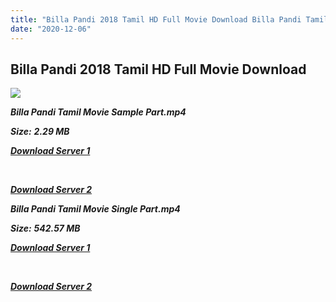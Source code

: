 ```yaml
---
title: "Billa Pandi 2018 Tamil HD Full Movie Download Billa Pandi Tamil HD Movie Download"
date: "2020-12-06"
---
```


## Billa Pandi 2018 Tamil HD Full Movie Download 

![](https://images.moviebuff.com/4bbba8cb-4dfb-4eb5-bb06-6b5912525bb1?w=1000)

**_Billa Pandi Tamil Movie Sample Part.mp4_**

**_Size:_** **_2.29 MB_**

**_[Download Server 1](http://n.wetransfer.vip/files/Tamil{525e4ed8fa01f01a9103e1e2d0de788082fff3ddd3718eaf08f87fc8fd9b0ee6}20Movies/Tamil{525e4ed8fa01f01a9103e1e2d0de788082fff3ddd3718eaf08f87fc8fd9b0ee6}202018{525e4ed8fa01f01a9103e1e2d0de788082fff3ddd3718eaf08f87fc8fd9b0ee6}20Movies/{525e4ed8fa01f01a9103e1e2d0de788082fff3ddd3718eaf08f87fc8fd9b0ee6}20Billa{525e4ed8fa01f01a9103e1e2d0de788082fff3ddd3718eaf08f87fc8fd9b0ee6}20Pandi{525e4ed8fa01f01a9103e1e2d0de788082fff3ddd3718eaf08f87fc8fd9b0ee6}20(2018){525e4ed8fa01f01a9103e1e2d0de788082fff3ddd3718eaf08f87fc8fd9b0ee6}20/{525e4ed8fa01f01a9103e1e2d0de788082fff3ddd3718eaf08f87fc8fd9b0ee6}20Billa{525e4ed8fa01f01a9103e1e2d0de788082fff3ddd3718eaf08f87fc8fd9b0ee6}20Pandi{525e4ed8fa01f01a9103e1e2d0de788082fff3ddd3718eaf08f87fc8fd9b0ee6}20(2018){525e4ed8fa01f01a9103e1e2d0de788082fff3ddd3718eaf08f87fc8fd9b0ee6}20Proper{525e4ed8fa01f01a9103e1e2d0de788082fff3ddd3718eaf08f87fc8fd9b0ee6}20HDRip/Billa{525e4ed8fa01f01a9103e1e2d0de788082fff3ddd3718eaf08f87fc8fd9b0ee6}20Pandi{525e4ed8fa01f01a9103e1e2d0de788082fff3ddd3718eaf08f87fc8fd9b0ee6}20(2018){525e4ed8fa01f01a9103e1e2d0de788082fff3ddd3718eaf08f87fc8fd9b0ee6}20Sample{525e4ed8fa01f01a9103e1e2d0de788082fff3ddd3718eaf08f87fc8fd9b0ee6}20(640x360).mp4)_**

**_[  
](http://n.wetransfer.vip/files/Tamil{525e4ed8fa01f01a9103e1e2d0de788082fff3ddd3718eaf08f87fc8fd9b0ee6}20Movies/Tamil{525e4ed8fa01f01a9103e1e2d0de788082fff3ddd3718eaf08f87fc8fd9b0ee6}202018{525e4ed8fa01f01a9103e1e2d0de788082fff3ddd3718eaf08f87fc8fd9b0ee6}20Movies/{525e4ed8fa01f01a9103e1e2d0de788082fff3ddd3718eaf08f87fc8fd9b0ee6}20Billa{525e4ed8fa01f01a9103e1e2d0de788082fff3ddd3718eaf08f87fc8fd9b0ee6}20Pandi{525e4ed8fa01f01a9103e1e2d0de788082fff3ddd3718eaf08f87fc8fd9b0ee6}20(2018){525e4ed8fa01f01a9103e1e2d0de788082fff3ddd3718eaf08f87fc8fd9b0ee6}20/{525e4ed8fa01f01a9103e1e2d0de788082fff3ddd3718eaf08f87fc8fd9b0ee6}20Billa{525e4ed8fa01f01a9103e1e2d0de788082fff3ddd3718eaf08f87fc8fd9b0ee6}20Pandi{525e4ed8fa01f01a9103e1e2d0de788082fff3ddd3718eaf08f87fc8fd9b0ee6}20(2018){525e4ed8fa01f01a9103e1e2d0de788082fff3ddd3718eaf08f87fc8fd9b0ee6}20Proper{525e4ed8fa01f01a9103e1e2d0de788082fff3ddd3718eaf08f87fc8fd9b0ee6}20HDRip/Billa{525e4ed8fa01f01a9103e1e2d0de788082fff3ddd3718eaf08f87fc8fd9b0ee6}20Pandi{525e4ed8fa01f01a9103e1e2d0de788082fff3ddd3718eaf08f87fc8fd9b0ee6}20(2018){525e4ed8fa01f01a9103e1e2d0de788082fff3ddd3718eaf08f87fc8fd9b0ee6}20Sample{525e4ed8fa01f01a9103e1e2d0de788082fff3ddd3718eaf08f87fc8fd9b0ee6}20(640x360).mp4)_**

**_[Download Server 2](http://n.wetransfer.vip/files/Tamil{525e4ed8fa01f01a9103e1e2d0de788082fff3ddd3718eaf08f87fc8fd9b0ee6}20Movies/Tamil{525e4ed8fa01f01a9103e1e2d0de788082fff3ddd3718eaf08f87fc8fd9b0ee6}202018{525e4ed8fa01f01a9103e1e2d0de788082fff3ddd3718eaf08f87fc8fd9b0ee6}20Movies/{525e4ed8fa01f01a9103e1e2d0de788082fff3ddd3718eaf08f87fc8fd9b0ee6}20Billa{525e4ed8fa01f01a9103e1e2d0de788082fff3ddd3718eaf08f87fc8fd9b0ee6}20Pandi{525e4ed8fa01f01a9103e1e2d0de788082fff3ddd3718eaf08f87fc8fd9b0ee6}20(2018){525e4ed8fa01f01a9103e1e2d0de788082fff3ddd3718eaf08f87fc8fd9b0ee6}20/{525e4ed8fa01f01a9103e1e2d0de788082fff3ddd3718eaf08f87fc8fd9b0ee6}20Billa{525e4ed8fa01f01a9103e1e2d0de788082fff3ddd3718eaf08f87fc8fd9b0ee6}20Pandi{525e4ed8fa01f01a9103e1e2d0de788082fff3ddd3718eaf08f87fc8fd9b0ee6}20(2018){525e4ed8fa01f01a9103e1e2d0de788082fff3ddd3718eaf08f87fc8fd9b0ee6}20Proper{525e4ed8fa01f01a9103e1e2d0de788082fff3ddd3718eaf08f87fc8fd9b0ee6}20HDRip/Billa{525e4ed8fa01f01a9103e1e2d0de788082fff3ddd3718eaf08f87fc8fd9b0ee6}20Pandi{525e4ed8fa01f01a9103e1e2d0de788082fff3ddd3718eaf08f87fc8fd9b0ee6}20(2018){525e4ed8fa01f01a9103e1e2d0de788082fff3ddd3718eaf08f87fc8fd9b0ee6}20Sample{525e4ed8fa01f01a9103e1e2d0de788082fff3ddd3718eaf08f87fc8fd9b0ee6}20(640x360).mp4)_**

**_Billa Pandi Tamil Movie Single Part.mp4_**

**_Size:_** **_542.57 MB_**

**_[Download Server 1](http://n.wetransfer.vip/files/Tamil{525e4ed8fa01f01a9103e1e2d0de788082fff3ddd3718eaf08f87fc8fd9b0ee6}20Movies/Tamil{525e4ed8fa01f01a9103e1e2d0de788082fff3ddd3718eaf08f87fc8fd9b0ee6}202018{525e4ed8fa01f01a9103e1e2d0de788082fff3ddd3718eaf08f87fc8fd9b0ee6}20Movies/{525e4ed8fa01f01a9103e1e2d0de788082fff3ddd3718eaf08f87fc8fd9b0ee6}20Billa{525e4ed8fa01f01a9103e1e2d0de788082fff3ddd3718eaf08f87fc8fd9b0ee6}20Pandi{525e4ed8fa01f01a9103e1e2d0de788082fff3ddd3718eaf08f87fc8fd9b0ee6}20(2018){525e4ed8fa01f01a9103e1e2d0de788082fff3ddd3718eaf08f87fc8fd9b0ee6}20/{525e4ed8fa01f01a9103e1e2d0de788082fff3ddd3718eaf08f87fc8fd9b0ee6}20Billa{525e4ed8fa01f01a9103e1e2d0de788082fff3ddd3718eaf08f87fc8fd9b0ee6}20Pandi{525e4ed8fa01f01a9103e1e2d0de788082fff3ddd3718eaf08f87fc8fd9b0ee6}20(2018){525e4ed8fa01f01a9103e1e2d0de788082fff3ddd3718eaf08f87fc8fd9b0ee6}20Proper{525e4ed8fa01f01a9103e1e2d0de788082fff3ddd3718eaf08f87fc8fd9b0ee6}20HDRip/Billa{525e4ed8fa01f01a9103e1e2d0de788082fff3ddd3718eaf08f87fc8fd9b0ee6}20Pandi{525e4ed8fa01f01a9103e1e2d0de788082fff3ddd3718eaf08f87fc8fd9b0ee6}20(2018){525e4ed8fa01f01a9103e1e2d0de788082fff3ddd3718eaf08f87fc8fd9b0ee6}20Single{525e4ed8fa01f01a9103e1e2d0de788082fff3ddd3718eaf08f87fc8fd9b0ee6}20Part{525e4ed8fa01f01a9103e1e2d0de788082fff3ddd3718eaf08f87fc8fd9b0ee6}20(640x360).mp4)_**

**_[  
](http://n.wetransfer.vip/files/Tamil{525e4ed8fa01f01a9103e1e2d0de788082fff3ddd3718eaf08f87fc8fd9b0ee6}20Movies/Tamil{525e4ed8fa01f01a9103e1e2d0de788082fff3ddd3718eaf08f87fc8fd9b0ee6}202018{525e4ed8fa01f01a9103e1e2d0de788082fff3ddd3718eaf08f87fc8fd9b0ee6}20Movies/{525e4ed8fa01f01a9103e1e2d0de788082fff3ddd3718eaf08f87fc8fd9b0ee6}20Billa{525e4ed8fa01f01a9103e1e2d0de788082fff3ddd3718eaf08f87fc8fd9b0ee6}20Pandi{525e4ed8fa01f01a9103e1e2d0de788082fff3ddd3718eaf08f87fc8fd9b0ee6}20(2018){525e4ed8fa01f01a9103e1e2d0de788082fff3ddd3718eaf08f87fc8fd9b0ee6}20/{525e4ed8fa01f01a9103e1e2d0de788082fff3ddd3718eaf08f87fc8fd9b0ee6}20Billa{525e4ed8fa01f01a9103e1e2d0de788082fff3ddd3718eaf08f87fc8fd9b0ee6}20Pandi{525e4ed8fa01f01a9103e1e2d0de788082fff3ddd3718eaf08f87fc8fd9b0ee6}20(2018){525e4ed8fa01f01a9103e1e2d0de788082fff3ddd3718eaf08f87fc8fd9b0ee6}20Proper{525e4ed8fa01f01a9103e1e2d0de788082fff3ddd3718eaf08f87fc8fd9b0ee6}20HDRip/Billa{525e4ed8fa01f01a9103e1e2d0de788082fff3ddd3718eaf08f87fc8fd9b0ee6}20Pandi{525e4ed8fa01f01a9103e1e2d0de788082fff3ddd3718eaf08f87fc8fd9b0ee6}20(2018){525e4ed8fa01f01a9103e1e2d0de788082fff3ddd3718eaf08f87fc8fd9b0ee6}20Single{525e4ed8fa01f01a9103e1e2d0de788082fff3ddd3718eaf08f87fc8fd9b0ee6}20Part{525e4ed8fa01f01a9103e1e2d0de788082fff3ddd3718eaf08f87fc8fd9b0ee6}20(640x360).mp4)_**

**_[Download Server 2](http://n.wetransfer.vip/files/Tamil{525e4ed8fa01f01a9103e1e2d0de788082fff3ddd3718eaf08f87fc8fd9b0ee6}20Movies/Tamil{525e4ed8fa01f01a9103e1e2d0de788082fff3ddd3718eaf08f87fc8fd9b0ee6}202018{525e4ed8fa01f01a9103e1e2d0de788082fff3ddd3718eaf08f87fc8fd9b0ee6}20Movies/{525e4ed8fa01f01a9103e1e2d0de788082fff3ddd3718eaf08f87fc8fd9b0ee6}20Billa{525e4ed8fa01f01a9103e1e2d0de788082fff3ddd3718eaf08f87fc8fd9b0ee6}20Pandi{525e4ed8fa01f01a9103e1e2d0de788082fff3ddd3718eaf08f87fc8fd9b0ee6}20(2018){525e4ed8fa01f01a9103e1e2d0de788082fff3ddd3718eaf08f87fc8fd9b0ee6}20/{525e4ed8fa01f01a9103e1e2d0de788082fff3ddd3718eaf08f87fc8fd9b0ee6}20Billa{525e4ed8fa01f01a9103e1e2d0de788082fff3ddd3718eaf08f87fc8fd9b0ee6}20Pandi{525e4ed8fa01f01a9103e1e2d0de788082fff3ddd3718eaf08f87fc8fd9b0ee6}20(2018){525e4ed8fa01f01a9103e1e2d0de788082fff3ddd3718eaf08f87fc8fd9b0ee6}20Proper{525e4ed8fa01f01a9103e1e2d0de788082fff3ddd3718eaf08f87fc8fd9b0ee6}20HDRip/Billa{525e4ed8fa01f01a9103e1e2d0de788082fff3ddd3718eaf08f87fc8fd9b0ee6}20Pandi{525e4ed8fa01f01a9103e1e2d0de788082fff3ddd3718eaf08f87fc8fd9b0ee6}20(2018){525e4ed8fa01f01a9103e1e2d0de788082fff3ddd3718eaf08f87fc8fd9b0ee6}20Single{525e4ed8fa01f01a9103e1e2d0de788082fff3ddd3718eaf08f87fc8fd9b0ee6}20Part{525e4ed8fa01f01a9103e1e2d0de788082fff3ddd3718eaf08f87fc8fd9b0ee6}20(640x360).mp4)_**
